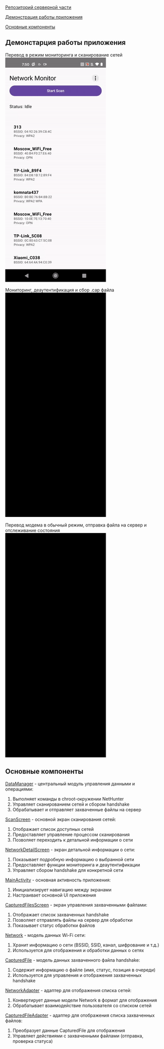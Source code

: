 [Репозиторий серверной части](https://github.com/EverydayBruh/WPA2KeyExtractionService)


[Демонстрация работы приложения](#демонстрация-работы-приложения)

[Основные компоненты](#основные-компоненты)


## Демонстарция работы приложения

Перевод в режим мониторинга и сканирование сетей  
![](gifs/ezgif.com-video-to-gif-converter.gif)  
  
  
Мониторинг, деаутентификация и сбор .cap файла  
![](gifs/ezgif.com-video-to-gif-converter(1).gif)  
  
  
Перевод модема в обычный режим, отправка файла на сервер и отслеживание состояния  
![](gifs/ezgif.com-video-to-gif-converter(2).gif)

## Основные компоненты


[DataManager](data/DataManager.kt) - центральный модуль управления данными и операциями:
1. Выполняет команды в chroot-окружении NetHunter
2. Управляет сканированием сетей и сбором handshake
3. Обрабатывает и отправляет захваченные файлы на сервер


[ScanScreen](ScanScreen.kt) - основной экран сканирования сетей:
1. Отображает список доступных сетей
2. Предоставляет управление процессом сканирования
3. Позволяет переходить к детальной информации о сети

[NetworkDetailScreen](NetworkDetailScreen.kt) - экран детальной информации о сети:
1. Показывает подробную информацию о выбранной сети
2. Предоставляет функции мониторинга и деаутентификации
3. Управляет сбором handshake для конкретной сети

[MainActivity](MainActivity.kt) - основная активность приложения:
1. Инициализирует навигацию между экранами
2. Настраивает основной UI приложения

[CapturedFilesScreen](CapturedFilesScreen.kt) - экран управления захваченными файлами:
1. Отображает список захваченных handshake
2. Позволяет отправлять файлы на сервер для обработки
3. Показывает статус обработки файлов

[Network](models/Network.kt) - модель данных Wi-Fi сети:
1. Хранит информацию о сети (BSSID, SSID, канал, шифрование и т.д.)
2. Используется для отображения и обработки данных о сетях

[CapturedFile](models/CapturedFile.kt) - модель данных захваченного файла handshake:
1. Содержит информацию о файле (имя, статус, позиция в очереди)
2. Используется для управления и отображения захваченных handshake

[NetworkAdapter](adapters/NetworkAdapter.kt) - адаптер для отображения списка сетей:
1. Конвертирует данные модели Network в формат для отображения
2. Обрабатывает взаимодействие пользователя со списком сетей

[CapturedFileAdapter](adapters/CapturedFileAdapter.kt) - адаптер для отображения списка захваченных файлов:
1. Преобразует данные CapturedFile для отображения
2. Управляет действиями с захваченными файлами (отправка, проверка статуса)


